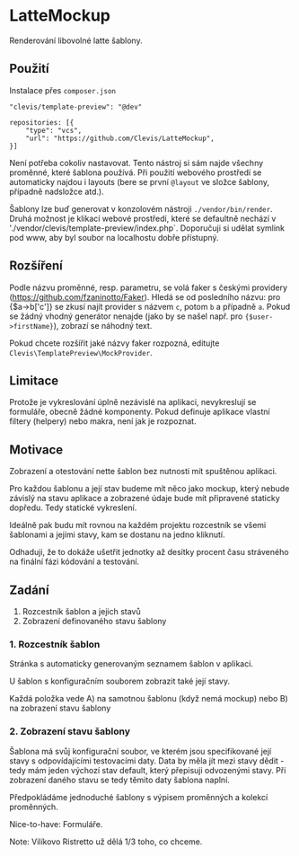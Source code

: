 LatteMockup
===========

Renderování libovolné latte šablony.

## Použití

Instalace přes `composer.json`

```
"clevis/template-preview": "@dev"
```

```
repositories: [{
	"type": "vcs",
	"url": "https://github.com/Clevis/LatteMockup",
}]
```

Není potřeba cokoliv nastavovat. Tento nástroj si sám najde všechny proměnné, které šablona používá. Při použití webového prostředí
se automaticky najdou i layouts (bere se první `@layout` ve složce šablony, případně nadsložce atd.).

Šablony lze buď generovat v konzolovém nástroji `./vendor/bin/render`. Druhá možnost je klikací webové prostředí, které
se defaultně nechází v './vendor/clevis/template-preview/index.php`. Doporučuji si udělat symlink pod www, aby byl soubor
na localhostu dobře přístupný.

## Rozšíření

Podle názvu proměnné, resp. parametru, se volá faker s českými providery (https://github.com/fzaninotto/Faker).
Hledá se od posledního názvu: pro {$a->b['c']} se zkusí najít provider s názvem `c`, potom `b` a případně `a`.
Pokud se žádný vhodný generátor nenajde (jako by se našel např. pro `{$user->firstName}`), zobrazí se náhodný text.

Pokud chcete rozšířit jaké názvy faker rozpozná, editujte `Clevis\TemplatePreview\MockProvider`.

## Limitace

Protože je vykreslování úplně nezávislé na aplikaci, nevykreslují se formuláře, obecně žádné komponenty. Pokud definuje aplikace
vlastní filtery (helpery) nebo makra, není jak je rozpoznat.

## Motivace

Zobrazení a otestování nette šablon bez nutnosti mít spuštěnou aplikaci.

Pro každou šablonu a její stav budeme mít něco jako mockup, který nebude závislý na stavu aplikace a zobrazené údaje bude mít připravené staticky dopředu. Tedy statické vykreslení.

Ideálně pak budu mít rovnou na každém projektu rozcestník se všemi šablonami a jejími stavy, kam se dostanu na jedno kliknutí.

Odhaduji, že to dokáže ušetřit jednotky až desítky procent času stráveného na finální fázi kódování a testování.

## Zadání

1. Rozcestník šablon a jejich stavů
2. Zobrazení definovaného stavu šablony

### 1. Rozcestník šablon

Stránka s automaticky generovaným seznamem šablon v aplikaci.

U šablon s konfiguračním souborem zobrazit také její stavy.

Každá položka vede A) na samotnou šablonu (když nemá mockup) nebo B) na zobrazení stavu šablony

### 2. Zobrazení stavu šablony

Šablona má svůj konfigurační soubor, ve kterém jsou specifikované její stavy s odpovídajícími testovacími daty. Data by měla jít mezi stavy dědit - tedy mám jeden výchozí stav default, který přepisuji odvozenými stavy.
Při zobrazení daného stavu se tedy těmito daty šablona naplní.

Předpokládáme jednoduché šablony s výpisem proměnných a kolekcí proměnných.

Nice-to-have: Formuláře.

Note: Vilíkovo Ristretto už dělá 1/3 toho, co chceme.
